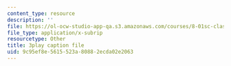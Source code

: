 ```yaml
---
content_type: resource
description: ''
file: https://ol-ocw-studio-app-qa.s3.amazonaws.com/courses/8-01sc-classical-mechanics-fall-2016/9c95ef8e5615523a80882ecda02e2063_jM-JYT2j6Yw.vtt
file_type: application/x-subrip
resourcetype: Other
title: 3play caption file
uid: 9c95ef8e-5615-523a-8088-2ecda02e2063
---
```

